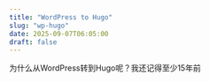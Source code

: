 ```yaml
---
title: "WordPress to Hugo"
slug: "wp-hugo"
date: 2025-09-07T06:05:00
draft: false
---
```


为什么从WordPress转到Hugo呢？我还记得至少15年前
